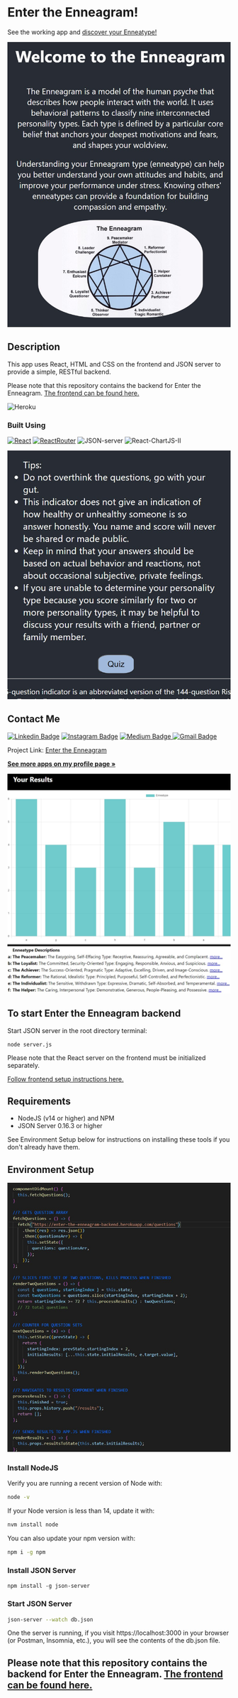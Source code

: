 # Enter the Enneagram! 


See the working app and [discover your Enneatype!](https://enter-the-enneagram.herokuapp.com/)

 
<p align="center">
<img src="./public/i_screenshot1.jpg" alt="screenshot">
</p>

## Description

This app uses React, HTML and CSS on the frontend and JSON server to provide a simple, RESTful backend. 

Please note that this repository contains the backend for Enter the Enneagram. [The  frontend can be found here.](https://github.com/bfreed76/Enter-the-Enneagram)

![Heroku](https://heroku-badge.herokuapp.com/?app=heroku-badge)

### Built Using

[![React](https://img.shields.io/badge/-React-black?style=flat-square&logo=react)](https://reactjs.org/) [![ReactRouter](https://img.shields.io/badge/ReactRouter-4F545E?style=flat&logo=reactrouter)](https://reactrouter.com/) ![JSON-server](https://img.shields.io/badge/JSON%20Server-green?style=flat&logo=json) ![React-ChartJS-II](https://img.shields.io/badge/ChartJS%20II-pink?style=flat&logo=react)

<p align="center">
<img src="./public/i_screenshot2.jpg" alt="screenshot">
</p>

<!-- CONTACT -->
## Contact Me

[![Linkedin Badge](https://img.shields.io/badge/-brintonfoyreed-blue?style=flat-square&logo=Linkedin&logoColor=white&link=https://www.linkedin.com/in/brintonfoyreed/)](https://www.linkedin.com/in/brintonfoyreed/) [![Instagram Badge](https://img.shields.io/badge/-nigels_vacation-purple?style=flat-square&logo=instagram&logoColor=white&link=https://www.instagram.com/nigels_vacation/)](https://www.instagram.com/nigels_vacation/) [![Medium Badge](https://img.shields.io/badge/-brintonfoyreed-03a57a?style=flat-square&labelColor=000000&logo=Medium&link=https://brintonfoyreed.medium.com/)](https://brintonfoyreed.medium.com/)[ ![Gmail Badge](https://img.shields.io/badge/-brintonfoyreed@gmail.com-c14438?style=flat-square&logo=Gmail&logoColor=white&link=mailto:brintonfoyreed@gmail.com)](mailto:brintonfoyreed@gmail.com)

Project Link: [Enter the Enneagram](https://enter-the-enneagram.herokuapp.com/)

<a href="https://github.com/bfreed76">
<strong>See more apps on my profile page »</strong></a>

<p align="center">
<img src="./public/i_screenshot4.jpg" alt="screenshot">
</p>

## To start Enter the Enneagram backend 

Start JSON server in the root directory terminal:
```
node server.js
```
Please note that the React server on the frontend must be initialized separately. 

[Follow frontend setup instructions here.](https://github.com/bfreed76/Enter-the-Enneagram)

## Requirements

- NodeJS (v14 or higher) and NPM
- JSON Server 0.16.3 or higher

See Environment Setup below for instructions on installing these tools if you
don't already have them.

## Environment Setup

<p align="center">
<img src="./public/i_screenshot5.jpg" alt="screenshot">
</p>

### Install NodeJS

Verify you are running a recent version of Node with:

```sh
node -v
```

If your Node version is less than 14, update it with:

```sh
nvm install node
```

You can also update your npm version with:

```sh
npm i -g npm
```

### Install JSON Server

```
npm install -g json-server
```

### Start JSON Server

```bash
json-server --watch db.json
```

One the server is running, if you visit https://localhost:3000 in your browser (or Postman, Insomnia, etc.), you will see the contents of the db.json file.

## Please note that this repository contains the backend for Enter the Enneagram. [The frontend can be found here.](https://github.com/bfreed76/Enter-the_Enneagram)